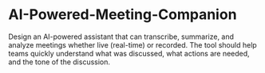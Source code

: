 # AI-Powered-Meeting-Companion
Design an AI-powered assistant that can transcribe, summarize, and analyze meetings whether live (real-time) or recorded. The tool should help teams quickly understand what was discussed, what actions are needed, and the tone of the discussion.
